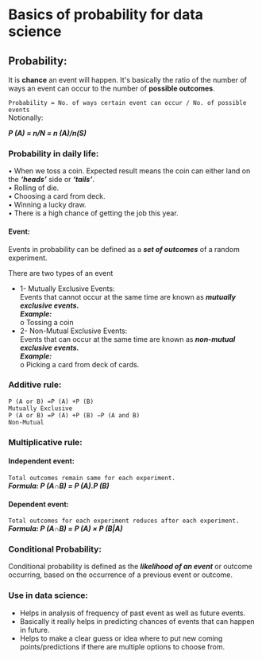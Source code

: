 # Basics of probability for data science
## Probability:  
It is **chance** an event will happen. It's basically the ratio of the number of ways an event can occur to the number of **possible outcomes**.  
  
```Probability = No. of ways certain event can occur / No. of possible events```  
Notionally:

***P (A) = n/N   = n (A)/n(S)***         
### Probability in daily life:
•	When we toss a coin. Expected result  means the coin can either land on the ***‘heads’*** side or ***‘tails’***.  
•	Rolling of die.  
•	Choosing a card from deck.  
•	Winning a lucky draw.  
•	There is a high chance of getting the job this year.  
#### Event:  
Events in probability can be defined as a ***set of outcomes*** of a random experiment. 
  
There are two types of an event  
- 1-  Mutually Exclusive Events:  
                                Events that cannot occur at the same time are known as ***mutually exclusive events.***  
***Example:***    
o	Tossing a coin  
- 2-  Non-Mutual Exclusive Events:  
                                Events that can occur at the same time are known as ***non-mutual exclusive events.***  
***Example:***   
o	Picking a card from deck of cards.  
### Additive rule:
    P (A or B) =P (A) +P (B)                                           Mutually Exclusive    
    P (A or B) =P (A) +P (B) −P (A and B)                              Non-Mutual  

### Multiplicative rule:  
#### Independent event:  
``` Total outcomes remain same for each experiment. ```   
***Formula:  P (A∩B) = P (A).P (B)***  
#### Dependent event:  
``` Total outcomes for each experiment reduces after each experiment.  ```  
***Formula: P (A∩B) = P (A) × P (B|A)***  
### Conditional Probability:  
Conditional probability is defined as the ***likelihood of an event*** or outcome occurring, based on the occurrence of a previous event or outcome.    
### Use in data science:  
-	Helps in analysis of frequency of past event as well as future events.  
-	Basically it really helps in predicting chances of events that can happen in future.  
-	Helps to make a clear guess or idea where to put new coming points/predictions if there are multiple options to choose from.  
